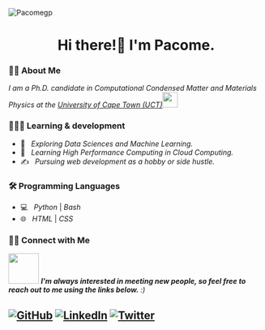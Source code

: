 <p align="left">
  <img src="https://komarev.com/ghpvc/?username=Pacomegp" alt="Pacomegp"/> 
</p> 

<h1 align="center"> Hi there!👋 I'm Pacome. </h1>

<h3> 👨🏻 About Me </h3>

<p><em>I am a Ph.D. candidate in Computational Condensed Matter and Materials Physics at the <a href="https://www.uct.ac.za/">University of Cape Town (UCT)</a><img src="https://media.giphy.com/media/fYSnHlufseco8Fh93Z/giphy.gif" width="30"></em>

<h3> 👨🏻‍💻 Learning & development </h3>

- 🤔 &nbsp; <em>Exploring Data Sciences and Machine Learning.</em>
- 🌱 &nbsp; <em>Learning High Performance Computing in Cloud Computing.</em>
- ✍️ &nbsp; <em>Pursuing web development as a hobby or side hustle.</em>

<h3> 🛠 Programming Languages </h3>

- 💻 &nbsp; <em>Python</em> | <em>Bash</em>
- 🌐 &nbsp; <em>HTML</em> | <em>CSS</em>

<h3> 🤝🏻 Connect with Me </h3>
<img src="https://media.giphy.com/media/LnQjpWaON8nhr21vNW/giphy.gif" width="60"> <em><b>I'm always interested in meeting new people, so feel free to reach out to me using the links below.</b> :)</em>

<h2>
<p align="left">
<a href="https://github.com/Pacomegp/" target="_blank"><img alt="GitHub" src="https://img.shields.io/badge/GitHub-Pacomegp-blue?style=flat&logo=github"></a>
<a href="https://www.linkedin.com/in/pacome-nguimeya/" target="_blank"><img alt="LinkedIn" src="https://img.shields.io/badge/LinkedIn-pacome nguimeya-blue?style=flat&logo=linkedin"></a>
<a href="https://twitter.com/pacomenguimeya" target="_blank"><img alt="Twitter" src="https://img.shields.io/badge/Twitter-@pacomenguimeya-blue?style=flat&logo=twitter"></a>
</p>
<h2/>
